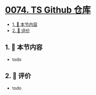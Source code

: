 # [0074. TS Github 仓库](https://github.com/tnotesjs/TNotes.typescript/tree/main/notes/0074.%20TS%20Github%20%E4%BB%93%E5%BA%93)

<!-- region:toc -->

- [1. 🎯 本节内容](#1--本节内容)
- [2. 🫧 评价](#2--评价)

<!-- endregion:toc -->

## 1. 🎯 本节内容

- todo

## 2. 🫧 评价

- todo
